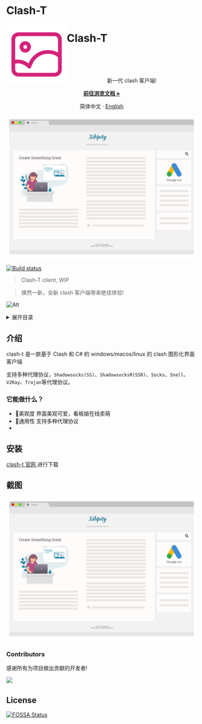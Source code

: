 # Clash-T

<img src="./doc/logo.png" alt="logo" width="160" height="160" align="left" />
<h1>Clash-T</h1>

<br /><br /><br />
<div>
    <p align="center">新一代 clash 客户端!</p>
    <p align="center"><a href="#"><strong>前往浏览文档 »</strong></a></p>
    <p align="center">
    <a>简体中文</a>
    ·
    <a href="/README.md">English</a>
    
  </p>
</div>

![](https://raw.githubusercontent.com/othneildrew/Best-README-Template/master/images/screenshot.png)

[![Build status](https://ci.appveyor.com/api/projects/status/yi0usrmfb98vwc6m?svg=true)](https://ci.appveyor.com/project/andatoshiki/clash-t)

> Clash-T client, WIP

>焕然一新，全新 clash 客户端带来绝佳体验! 
      </a>
</p>

![Alt](https://repobeats.axiom.co/api/embed/ad0ea5aeed4f94795efa42a6ab0ee41313bccc31.svg "Repobeats analytics image")


<!-- TABLE OF CONTENTS -->
<details>
  <summary>展开目录</summary>
  <ol>
    <li><a href="#recommend">介绍</a></li>
    <li>
      <a href="#install">安装</a>
    </li>
    <li>
      <a href="#screenshot">截图</a>
    </li>
    <li>
      <a href="#contributors">Contributors</a>
    </li>
    <li>
      <a href="#license">License</a>
    </li>
  </ol>
</details>

<div id="recommend">

##  介绍

clash-t 是一款基于 Clash 和 C# 的 windows/macos/linux 的 clash 图形化界面客户端

支持多种代理协议，`Shadowsocks(SS)`、`ShadowsocksR(SSR)`、`Socks`、`Snell`、`V2Ray`、`Trojan`等代理协议。

### 它能做什么？

- 💖美观度 界面美观可爱，看板娘在线卖萌
- 📂通用性 支持多种代理协议
- 

</div>

<div id="install">

## 安装

<a href="#"> clash-t 官网 </a>进行下载

</div>

<div id="screenshot">

## 截图
![](https://raw.githubusercontent.com/othneildrew/Best-README-Template/master/images/screenshot.png)

</div>

<div id="contributors">

### Contributors

感谢所有为项目做出贡献的开发者!

<a href="https://github.com/toshikidev/clash-t/graphs/contributors">
  <img src="https://contrib.rocks/image?repo=toshikidev/clash-t" />
</a>

</div>
<div id="license" >

## License

[![FOSSA Status](https://app.fossa.com/api/projects/git%2Bgithub.com%2Fandatoshiki%2Ftoshiki-proxypool.svg?type=large)](https://app.fossa.com/projects/git%2Bgithub.com%2Fandatoshiki%2Ftoshiki-proxypool?ref=badge_large)
</div>
